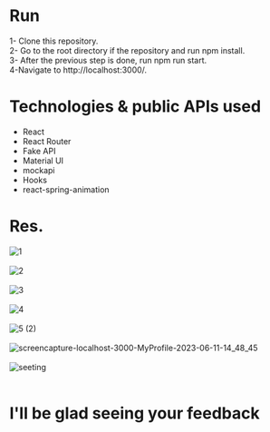 # Run
1- Clone this repository.<br>
2- Go to the root directory if the repository and run npm install.<br>
3- After the previous step is done, run npm run start.<br>
4-Navigate to http://localhost:3000/.<br>
# Technologies & public APIs used
* React<br>
*  React Router
* Fake API <br>
*  Material UI<br>
*  mockapi
*  Hooks
*  react-spring-animation 

# Res.
![1](https://github.com/Leen-odeh12/Leen-odeh12/assets/123558998/e080a947-9a26-400e-86f7-ac6ddc11a0c0) <br> <br>
![2](https://github.com/Leen-odeh12/Leen-odeh12/assets/123558998/d76273a5-2718-46c5-9e3d-43107cc3dbe3) <br> <br>
![3](https://github.com/Leen-odeh12/Leen-odeh12/assets/123558998/198b3ba8-3dd4-47b6-8cd2-36b934daf805) <br> <br>
![4](https://github.com/Leen-odeh12/Leen-odeh12/assets/123558998/14b2481f-bed5-4647-9082-d41f0d069834)  <br> <br>
![5 (2)](https://github.com/Leen-odeh12/Leen-odeh12/assets/123558998/b6e13be3-8556-4221-b9eb-1c64efce3934)  <br> <br>
![screencapture-localhost-3000-MyProfile-2023-06-11-14_48_45](https://github.com/Leen-odeh12/Eduport_LMS/assets/123558998/c4275d39-31df-4427-ae5e-bdcc5532253a)
   <br> <br>
   ![seeting](https://github.com/Leen-odeh12/Eduport_LMS/assets/123558998/5f666a54-b87f-4de0-b115-048d739d701d) <br> <br>

   
   # I'll be glad seeing your feedback

